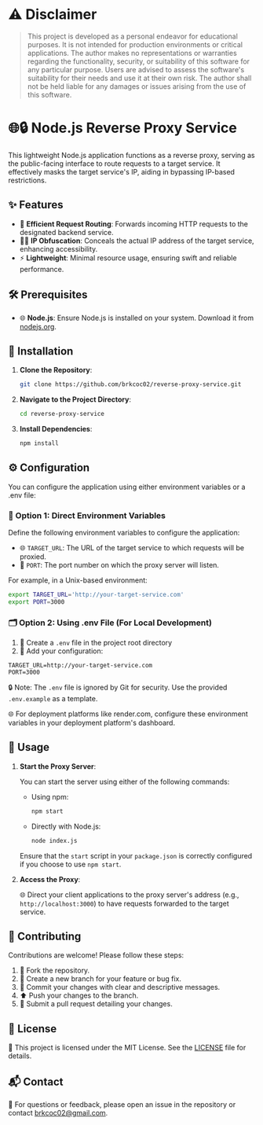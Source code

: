 # ⚠️ Disclaimer

>This project is developed as a personal endeavor for educational purposes. It is not intended for production environments or critical applications. The author makes no representations or warranties regarding the functionality, security, or suitability of this software for any particular purpose. Users are advised to assess the software's suitability for their needs and use it at their own risk. The author shall not be held liable for any damages or issues arising from the use of this software.


# 🌐🔒 Node.js Reverse Proxy Service

This lightweight Node.js application functions as a reverse proxy, serving as the public-facing interface to route requests to a target service. It effectively masks the target service's IP, aiding in bypassing IP-based restrictions.

## ✨ Features

- 🔄 **Efficient Request Routing**: Forwards incoming HTTP requests to the designated backend service.
- 🕵️‍♂️ **IP Obfuscation**: Conceals the actual IP address of the target service, enhancing accessibility.
- ⚡ **Lightweight**: Minimal resource usage, ensuring swift and reliable performance.

## 🛠️ Prerequisites

- 🌐 **Node.js**: Ensure Node.js is installed on your system. Download it from [nodejs.org](https://nodejs.org/).

## 📝 Installation

1. **Clone the Repository**:
   
   ```bash
   git clone https://github.com/brkcoc02/reverse-proxy-service.git
   ```

2. **Navigate to the Project Directory**:

    ```bash
    cd reverse-proxy-service
    ```

3. **Install Dependencies**:

    ```bash
    npm install
    ```

## ⚙️ Configuration

You can configure the application using either environment variables or a .env file:

### 🌱 Option 1: Direct Environment Variables

Define the following environment variables to configure the application:
- 🌐 `TARGET_URL`: The URL of the target service to which requests will be proxied.
- 🔢 `PORT`: The port number on which the proxy server will listen.

For example, in a Unix-based environment:
```bash
export TARGET_URL='http://your-target-service.com'
export PORT=3000
```

### 🗂️ Option 2: Using .env File (For Local Development)

1. 📝 Create a `.env` file in the project root directory
2. 📝 Add your configuration:
```
TARGET_URL=http://your-target-service.com
PORT=3000
```

🔒 Note: The `.env` file is ignored by Git for security. Use the provided `.env.example` as a template.

🌐 For deployment platforms like render.com, configure these environment variables in your deployment platform's dashboard.

## 🚀 Usage

1. **Start the Proxy Server**:

    You can start the server using either of the following commands:

   - Using npm:

     ```bash
     npm start
     ```

   - Directly with Node.js:

     ```bash
     node index.js
     ```

   Ensure that the `start` script in your `package.json` is correctly configured if you choose to use `npm start`.

2. **Access the Proxy**:

    🌐 Direct your client applications to the proxy server's address (e.g., `http://localhost:3000`) to have requests forwarded to the target service.

## 🤝 Contributing

Contributions are welcome! Please follow these steps:

1. 🍴 Fork the repository.
2. 🌿 Create a new branch for your feature or bug fix.
3. 📝 Commit your changes with clear and descriptive messages.
4. ⬆️ Push your changes to the branch.
5. 🔄 Submit a pull request detailing your changes.

## 📄 License

📜 This project is licensed under the MIT License. See the [LICENSE](LICENSE) file for details.

## 📬 Contact

📧 For questions or feedback, please open an issue in the repository or contact [brkcoc02@gmail.com](mailto:brkcoc02@gmail.com).
